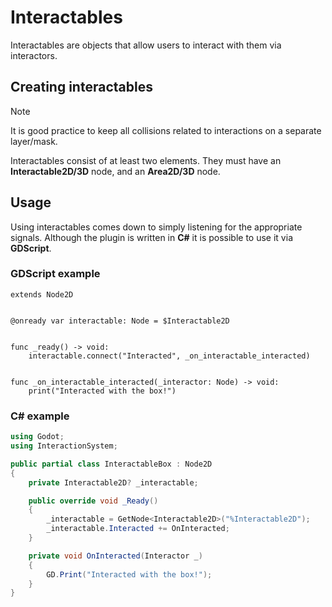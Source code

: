 # Interactables

Interactables are objects that allow users to interact with them via interactors.

## Creating interactables

> [!NOTE]
> It is good practice to keep all collisions related to
> interactions on a separate layer/mask.

Interactables consist of at least two elements.
They must have an **Interactable2D/3D** node, and an **Area2D/3D** node.

## Usage

Using interactables comes down to simply listening for the appropriate signals.
Although the plugin is written in **C#** it is possible to use it via **GDScript**.

### GDScript example

```gdscript
extends Node2D


@onready var interactable: Node = $Interactable2D


func _ready() -> void:
	interactable.connect("Interacted", _on_interactable_interacted)


func _on_interactable_interacted(_interactor: Node) -> void:
	print("Interacted with the box!")
```

### C# example

```cs
using Godot;
using InteractionSystem;

public partial class InteractableBox : Node2D
{
	private Interactable2D? _interactable;

	public override void _Ready()
	{
		_interactable = GetNode<Interactable2D>("%Interactable2D");
		_interactable.Interacted += OnInteracted;
	}

	private void OnInteracted(Interactor _)
	{
		GD.Print("Interacted with the box!");
	}
}
```
